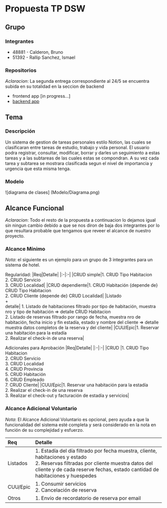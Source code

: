 # Propuesta TP DSW

## Grupo

### Integrantes

- 48881 - Calderon, Bruno
- 51392 - Rallip Sanchez, Ismael

### Repositorios

_Aclaracion_: La segunda entrega correspondiente al 24/5 se encuentra subida en su totalidad en la seccion de backend

- frontend app [in progress...]
- [backend app](https://github.com/ismaelrallip/TPdsw.git)

## Tema

### Descripción

Un sistema de gestion de tareas personales estilo Notion, las cuales se clasificaran entre tareas de estudio, trabajo y vida personal. El usuario podra registrar, consultar, modificar, borrar y darles un seguimiento a estas tareas y a las subtareas de las cuales estas se compondran. A su vez cada tarea y subtarea se mostrara clasificada segun el nivel de importancia y urgencia que esta misma tenga.

### Modelo

![diagrama de clases] (Modelo/Diagrama.png)

## Alcance Funcional

_Aclaracion_: Todo el resto de la propuesta a continuacion lo dejamos igual sin ningun cambio debido a que se nos diron de baja dos integrantes por lo que resultara probable que tengamos que reveer el alcance de nuestro proyecto.

### Alcance Mínimo

_Nota_: el siguiente es un ejemplo para un grupo de 3 integrantes para un sistema de hotel.

Regularidad:
|Req|Detalle|
|:-|:-|
|CRUD simple|1. CRUD Tipo Habitacion<br>2. CRUD Servicio<br>3. CRUD Localidad|
|CRUD dependiente|1. CRUD Habitación {depende de} CRUD Tipo Habitacion<br>2. CRUD Cliente {depende de} CRUD Localidad|
|Listado<br>+<br>detalle| 1. Listado de habitaciones filtrado por tipo de habitación, muestra nro y tipo de habitación => detalle CRUD Habitacion<br> 2. Listado de reservas filtrado por rango de fecha, muestra nro de habitación, fecha inicio y fin estadía, estado y nombre del cliente => detalle muestra datos completos de la reserva y del cliente|
|CUU/Epic|1. Reservar una habitación para la estadía<br>2. Realizar el check-in de una reserva|

Adicionales para Aprobación
|Req|Detalle|
|:-|:-|
|CRUD |1. CRUD Tipo Habitacion<br>2. CRUD Servicio<br>3. CRUD Localidad<br>4. CRUD Provincia<br>5. CRUD Habitación<br>6. CRUD Empleado<br>7. CRUD Cliente|
|CUU/Epic|1. Reservar una habitación para la estadía<br>2. Realizar el check-in de una reserva<br>3. Realizar el check-out y facturación de estadía y servicios|

### Alcance Adicional Voluntario

_Nota_: El Alcance Adicional Voluntario es opcional, pero ayuda a que la funcionalidad del sistema esté completa y será considerado en la nota en función de su complejidad y esfuerzo.

| Req      | Detalle                                                                                                                                                                                                             |
| :------- | :------------------------------------------------------------------------------------------------------------------------------------------------------------------------------------------------------------------ |
| Listados | 1. Estadía del día filtrado por fecha muestra, cliente, habitaciones y estado <br>2. Reservas filtradas por cliente muestra datos del cliente y de cada reserve fechas, estado cantidad de habitaciones y huespedes |
| CUU/Epic | 1. Consumir servicios<br>2. Cancelación de reserva                                                                                                                                                                  |
| Otros    | 1. Envío de recordatorio de reserva por email                                                                                                                                                                       |
